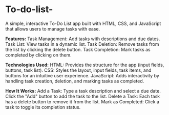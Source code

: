 # To-do-list-

A simple, interactive To-Do List app built with HTML, CSS, and JavaScript that allows users to manage tasks with ease.

**Features:**
Task Management: Add tasks with descriptions and due dates.
Task List: View tasks in a dynamic list.
Task Deletion: Remove tasks from the list by clicking the delete button.
Task Completion: Mark tasks as completed by clicking on them.

**Technologies Used:**
HTML: Provides the structure for the app (input fields, buttons, task list).
CSS: Styles the layout, input fields, task items, and buttons for an intuitive user experience.
JavaScript: Adds interactivity by handling task creation, deletion, and marking tasks as completed.

**How It Works:**
Add a Task: Type a task description and select a due date. Click the "Add" button to add the task to the list.
Delete a Task: Each task has a delete button to remove it from the list.
Mark as Completed: Click a task to toggle its completion status.
